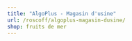 ```yaml
---
title: "AlgoPlus - Magasin d'usine"
url: /roscoff/algoplus-magasin-dusine/
shop: fruits de mer
---
```

